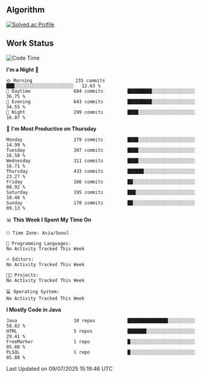 <!-- 
##  ✨ _Bambee83_ ✨ 

- 🔭 I’m recently studied at Hanghae99
- 🌱 I’m currently learning Java, Spring Boot, MSA
- 🤔 I'm thinking about how to decorate my Git Profile
- 🪹 Fun fact : The beans of Spring Boot are actually coffee beans 

<!-- - 💬 Ask me about ...
- 📫 How to reach me: ...
- 😄 Pronouns: ...
- 👯 I’m looking to collaborate on ...

## 🔧  Technologies & Software Used

<img src="https://img.shields.io/badge/Java-007396?style=flat-round&logo=OpenJDK&logoColor=white"/> <img src="https://img.shields.io/badge/Spring-6DB33F?style=flat-round&logo=spring&logoColor=white"/>   <img src="https://img.shields.io/badge/SpringBoot-6DB33F?style=flat-round&logo=springboot&logoColor=white"/>  <img src="https://img.shields.io/badge/SpringSecurity-6DB33F?style=flat-round&logo=SpringSecurity&logoColor=white"/>   <img src="https://img.shields.io/badge/JSON Web Token-000000?style=flat-round&logo=JSON Web Tokens&logoColor=white"/> 

<img src="https://img.shields.io/badge/github-181717?style=flat-round&logo=github&logoColor=white"/> <img src="https://img.shields.io/badge/git-F05032?style=flat-round&logo=git&logoColor=white"/> <img src="https://img.shields.io/badge/githubactions-2088FF?style=flat-round&logo=githubactions&logoColor=white"/>  <img src="https://img.shields.io/badge/Gradle-02303A?style=flat-round&logo=Gradle&logoColor=white"/>  <img src="https://img.shields.io/badge/IntelliJIDEA-000000?style=flat-round&logo=IntelliJIDEA&logoColor=white"/>  <img src="https://img.shields.io/badge/Postman-FF6C37?style=flat-round&logo=Postman&logoColor=white"/>  <img src="https://img.shields.io/badge/Sourcetree-0052CC?style=flat-round&logo=Sourcetree&logoColor=white"/>

<img src="https://img.shields.io/badge/AmazonS3-569A31?style=flat-round&logo=AmazonS3&logoColor=white"/>  <img src="https://img.shields.io/badge/AmazonEC2-FF9900?style=flat-round&logo=AmazonEC2&logoColor=white"/>  <img src="https://img.shields.io/badge/AmazonRDS-527FFF?style=flat-round&logo=AmazonRDS&logoColor=white"/>  <img src="https://img.shields.io/badge/MySQL-4479A1?style=flat-round&logo=MySQL&logoColor=white"/>  <img src="https://img.shields.io/badge/MongoDB-47A248?style=flat-round&logo=MongoDB&logoColor=white"/> <img src="https://img.shields.io/badge/Ubuntu-E95420?style=flat-round&logo=Ubuntu&logoColor=white"/> <img src="https://img.shields.io/badge/FileZilla-BF0000?style=flat-round&logo=filezilla&logoColor=white"/> <img src="https://img.shields.io/badge/Notion-000000?style=flat-round&logo=Notion&logoColor=white"/> <img src="https://img.shields.io/badge/Slack-F06A6A?style=flat-round&logo=slack&logoColor=white"/>

<img src="https://img.shields.io/badge/AmazonCloudfront-3693F3?style=flat-round&logo=iCloud&logoColor=white"/> <img src="https://img.shields.io/badge/ApacheJMeter-D22128?style=flat-round&logo=apachejmeter&logoColor=white"/> 
 
<!-- Markdown lang
[![Bambee83 Badge](https://img.shields.io/badge/Bambee83'blog-4A154B.svg?&style=for-the-badge&logo=Bloglovin&link=https://blog.naver.com/bambee83)](https://blog.naver.com/bambee83)
## 🚀  GitHub stats & Top Langs
[![Bambee83's GitHub stats-Dark](https://github-readme-stats.vercel.app/api?username=bambee83&show_icons=true&theme=dark#gh-dark-mode-only)]((https://github.com/bambee83/github-readme-stats#gh-dark-mode-only))
![Top Langs-Dark](https://github-readme-stats.vercel.app/api/top-langs/?username=bambee83&layout=compact&theme=dark#gh-dark-mode-only)
## 🐳   Project
[mini project - SeoulCulturePort](https://github.com/event-information)
[clone coding - Instaclone](https://github.com/instaclone8)
[final project - emotrak](https://github.com/EmoTrak)
[![bambee83's wakatime stats](https://github-readme-stats.vercel.app/api/wakatime?username=bambee83)]
 -->
## Algorithm
[![Solved.ac Profile](http://mazassumnida.wtf/api/v2/generate_badge?boj=daj0909)](https://solved.ac/daj0909/)

 
## Work Status
<!--START_SECTION:waka-->
![Code Time](http://img.shields.io/badge/Code%20Time-1%2C007%20hrs%2054%20mins-blue)

**I'm a Night 🦉** 

```text
🌞 Morning                235 commits         ███░░░░░░░░░░░░░░░░░░░░░░   12.63 % 
🌆 Daytime                684 commits         █████████░░░░░░░░░░░░░░░░   36.75 % 
🌃 Evening                643 commits         █████████░░░░░░░░░░░░░░░░   34.55 % 
🌙 Night                  299 commits         ████░░░░░░░░░░░░░░░░░░░░░   16.07 % 
```
📅 **I'm Most Productive on Thursday** 

```text
Monday                   279 commits         ████░░░░░░░░░░░░░░░░░░░░░   14.99 % 
Tuesday                  307 commits         ████░░░░░░░░░░░░░░░░░░░░░   16.50 % 
Wednesday                311 commits         ████░░░░░░░░░░░░░░░░░░░░░   16.71 % 
Thursday                 433 commits         ██████░░░░░░░░░░░░░░░░░░░   23.27 % 
Friday                   166 commits         ██░░░░░░░░░░░░░░░░░░░░░░░   08.92 % 
Saturday                 195 commits         ███░░░░░░░░░░░░░░░░░░░░░░   10.48 % 
Sunday                   170 commits         ██░░░░░░░░░░░░░░░░░░░░░░░   09.13 % 
```


📊 **This Week I Spent My Time On** 

```text
🕑︎ Time Zone: Asia/Seoul

💬 Programming Languages: 
No Activity Tracked This Week

🔥 Editors: 
No Activity Tracked This Week

🐱‍💻 Projects: 
No Activity Tracked This Week

💻 Operating System: 
No Activity Tracked This Week
```

**I Mostly Code in Java** 

```text
Java                     10 repos            ███████████████░░░░░░░░░░   58.82 % 
HTML                     5 repos             ███████░░░░░░░░░░░░░░░░░░   29.41 % 
FreeMarker               1 repo              █░░░░░░░░░░░░░░░░░░░░░░░░   05.88 % 
PLSQL                    1 repo              █░░░░░░░░░░░░░░░░░░░░░░░░   05.88 % 
```




 Last Updated on 09/07/2025 15:19:46 UTC
<!--END_SECTION:waka-->
